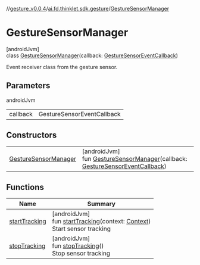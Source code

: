 //[gesture_v0.0.4](../../../index.md)/[ai.fd.thinklet.sdk.gesture](../index.md)/[GestureSensorManager](index.md)

# GestureSensorManager

[androidJvm]\
class [GestureSensorManager](index.md)(callback: [GestureSensorEventCallback](../-gesture-sensor-event-callback/index.md))

Event receiver class from the gesture sensor.

## Parameters

androidJvm

| | |
|---|---|
| callback | GestureSensorEventCallback |

## Constructors

| | |
|---|---|
| [GestureSensorManager](-gesture-sensor-manager.md) | [androidJvm]<br>fun [GestureSensorManager](-gesture-sensor-manager.md)(callback: [GestureSensorEventCallback](../-gesture-sensor-event-callback/index.md)) |

## Functions

| Name | Summary |
|---|---|
| [startTracking](start-tracking.md) | [androidJvm]<br>fun [startTracking](start-tracking.md)(context: [Context](https://developer.android.com/reference/kotlin/android/content/Context.html))<br>Start sensor tracking |
| [stopTracking](stop-tracking.md) | [androidJvm]<br>fun [stopTracking](stop-tracking.md)()<br>Stop sensor tracking |
